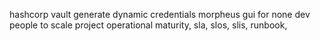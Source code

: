 
hashcorp vault generate dynamic credentials
morpheus gui for none dev people to scale project
operational maturity, sla, slos, slis,
runbook,